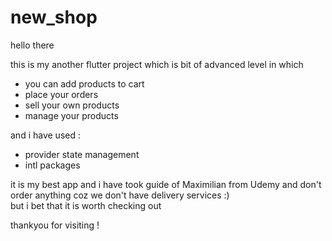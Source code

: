 # new_shop

hello there

this is my another flutter project which is bit of advanced level in which 
- you can add products to cart 
- place your orders 
- sell your own products
- manage your products 

and i have used :
- provider state management
- intl  packages

it is my best app and i have took guide of Maximilian from Udemy 
and don't order anything coz we don't have delivery services :)  
but i bet that it is worth checking out


thankyou for visiting !
